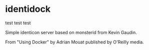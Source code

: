 identidock
==========

test test test

Simple identicon server based on monsterid from Kevin Gaudin.

From "Using Docker" by Adrian Mouat published by O'Reilly media.
